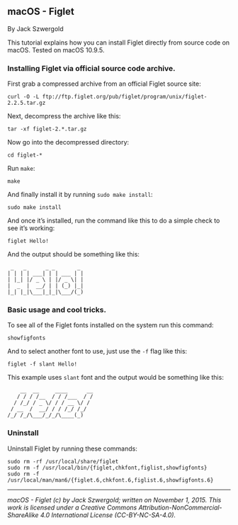 ## macOS - Figlet

By Jack Szwergold

This tutorial explains how you can install Figlet directly from source code on macOS. Tested on macOS 10.9.5.

### Installing Figlet via official source code archive.

First grab a compressed archive from an official Figlet source site:

	curl -O -L ftp://ftp.figlet.org/pub/figlet/program/unix/figlet-2.2.5.tar.gz

Next, decompress the archive like this:

	tar -xf figlet-2.*.tar.gz
	
Now go into the decompressed directory:

	cd figlet-*
	
Run `make`:

	make
	
And finally install it by running `sudo make install`:

	sudo make install

And once it’s installed, run the command like this to do a simple check to see it’s working:

	figlet Hello!

And the output should be something like this:

	 _   _      _ _       _
	| | | | ___| | | ___ | |
	| |_| |/ _ \ | |/ _ \| |
	|  _  |  __/ | | (_) |_|
	|_| |_|\___|_|_|\___/(_)

### Basic usage and cool tricks.

To see all of the Figlet fonts installed on the system run this command:

    showfigfonts

And to select another font to use, just use the `-f` flag like this:

    figlet -f slant Hello!

This example uses `slant` font and the output would be something like this:

	    __  __     ____      __
	   / / / /__  / / /___  / /
	  / /_/ / _ \/ / / __ \/ /
	 / __  /  __/ / / /_/ /_/
	/_/ /_/\___/_/_/\____(_)

### Uninstall

Uninstall Figlet by running these commands:

	sudo rm -rf /usr/local/share/figlet
	sudo rm -f /usr/local/bin/{figlet,chkfont,figlist,showfigfonts}
	sudo rm -f /usr/local/man/man6/{figlet.6,chkfont.6,figlist.6,showfigfonts.6}

***

*macOS - Figlet (c) by Jack Szwergold; written on November 1, 2015. This work is licensed under a Creative Commons Attribution-NonCommercial-ShareAlike 4.0 International License (CC-BY-NC-SA-4.0).*